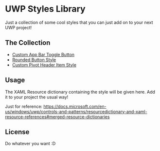 # UWP Styles Library
Just a collection of some cool styles that you can just add on to your next UWP project!

## The Collection
* [Custom App Bar Toggle Button](\CustomAppBarToggleButtonStyle)
* [Rounded Button Style](\RoundedButtonStyle)
* [Custom Pivot Header Item Style](\CustomPivotHeaderItemStyle)

## Usage
The XAML Resource dictionary containing the style will be given here. Add it to your project the usual way!

Just for reference:
https://docs.microsoft.com/en-us/windows/uwp/controls-and-patterns/resourcedictionary-and-xaml-resource-references#merged-resource-dictionaries

## License
Do whatever you want :D